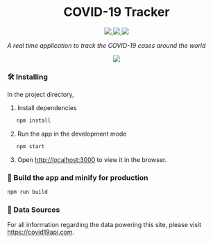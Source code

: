 <h1 align="center">COVID-19 Tracker </h1>

<p align="center">
    <a href="https://reactjs.org/">
        <img src="https://img.shields.io/badge/React-16.13.1-blue">
    </a>
    <a href="#">
        <img src="https://badges.frapsoft.com/os/v1/open-source.svg?v=103">
    </a>
    <a href="#">
        <img src="https://img.shields.io/badge/PRs-Welcome-brightgreen.svg?style=flat">
    </a>
</p>

_A real time application to track the COVID-19 cases around the world_

<p align="center">
    <img src="https://user-images.githubusercontent.com/20679183/83302921-cae35680-a219-11ea-8c95-18e50bae0211.png">
</p>

### 🛠 Installing

In the project directory, 

1. Install dependencies

   

``` bash
   npm install
   ```

2. Run the app in the development mode

   

``` bash
   npm start
   ```

3. Open [http://localhost:3000](http://localhost:3000) to view it in the browser.

### 🚀 Build the app and minify for production

``` bash
npm run build
```

### 📝 Data Sources

For all information regarding the data powering this site, please visit https://covid19api.com.
